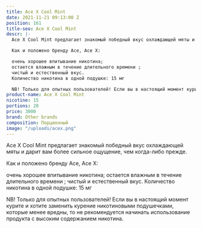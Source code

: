 ```yaml
---
title: Ace X Cool Mint
date: 2021-11-21 09:13:00 Z
position: 161
title-seo: Ace X Cool Mint
descr: |-
  Ace X Cool Mint предлагает знакомый победный вкус охлаждающей мяты и дарит вам более сильное ощущение, чем когда-либо прежде.

  Как и положено бренду Ace, Ace X:

  очень хорошее впитывание никотина;
  остается влажным в течение длительного времени ;
  чистый и естественный вкус.
  Количество никотина в одной подушке: 15 мг

  NB! Только для опытных пользователей! Если вы в настоящий момент курите и хотите заменить курение никотиновыми подушечками, которые менее вредны, то не рекомендуется начинать использование продукта с высоким содержанием никотина.
product-name: Ace X Cool Mint
nicotine: 15
portions: 20
price: 3000
brand: Other brands
composition: Порционный
image: "/uploads/acex.png"
---
```


Ace X Cool Mint предлагает знакомый победный вкус охлаждающей мяты и дарит вам более сильное ощущение, чем когда-либо прежде.

Как и положено бренду Ace, Ace X:

очень хорошее впитывание никотина;
остается влажным в течение длительного времени ;
чистый и естественный вкус.
Количество никотина в одной подушке: 15 мг

NB! Только для опытных пользователей! Если вы в настоящий момент курите и хотите заменить курение никотиновыми подушечками, которые менее вредны, то не рекомендуется начинать использование продукта с высоким содержанием никотина.